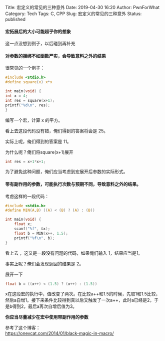 Title: 宏定义的常见的三种意外
Date: 2019-04-30 16:20
Author: PwnForWhat
Category: Tech
Tags: C, CPP
Slug: 宏定义的常见的三种意外
Status: published


#### 宏拓展后的大小可能超乎你的想象 


这一点没想到例子，以后碰到再补充

#### 对参数的捆绑不如函数严实，会导致意料之外的结果

很常见的一个例子：

``` c
#include <stdio.h>
#define square(x) x*x

int main(void) {
int x = 4;
int res = square(x+1);
printf("%d\n", res);
}
```

编写一个宏，计算 x 的平方。

看上去这段代码没有错，俺们得到的答案将会是 25。

实际上呢，俺们得到的答案是 11。

为什么呢？俺们将square(x+1)展开

``` c
int res = x+1*x+1;
```

为了避免这种问题，俺们应当考虑到宏展开后参数的实际形式。

#### 带有副作用的参数，可能执行次数与预期不同，导致意料之外的结果。

考虑这样的一段代码：

``` c
#include <stdio.h>
#define MIN(A,B) ((A) < (B) ? (A) : (B))

int main(void) {
    float x;
    scanf("%f", &x);
    float b = MIN(x++, 1.5);
    printf("%f\n", b);
}
```

看上去 ，这又是一段没有问题的代码，如果俺们输入 1，结果应当是1。

事实上呢？俺们会发现返回的结果是 2。

展开一下

``` c
float b = ((x++) < (1.5) ? (x++) : (1.5))
```

x在这段宏的执行中，值改变了两次。在比较a++和1.5的时候，先取1和1.5比较，然后a自增1。接下来条件比较得到真以后又触发了一次a++，此时a已经是2，于是b得到2，最后a再次自增后值为3。

**你应当尽量减少在宏中使用带副作用的参数**

参考了这个博客：  
<https://onevcat.com/2014/01/black-magic-in-macro/>